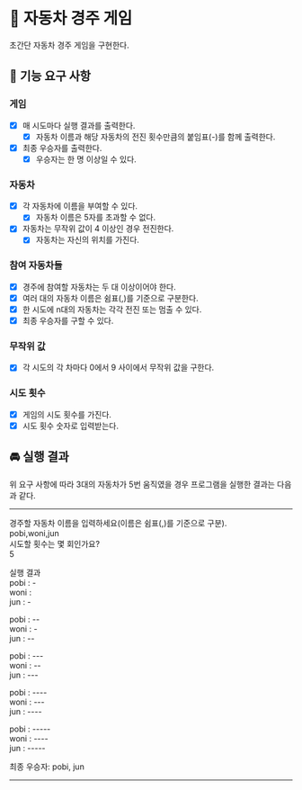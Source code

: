 # 🚗 자동차 경주 게임
초간단 자동차 경주 게임을 구현한다.

## 🛞 기능 요구 사항
### 게임
- [X] 매 시도마다 실행 결과를 출력한다.
  - [X] 자동차 이름과 해당 자동차의 전진 횟수만큼의 붙임표(-)를 함께 출력한다.
- [X] 최종 우승자를 출력한다.
  - [X] 우승자는 한 명 이상일 수 있다.
### 자동차
- [X] 각 자동차에 이름을 부여할 수 있다.
  - [X] 자동차 이름은 5자를 초과할 수 없다.
- [X] 자동차는 무작위 값이 4 이상인 경우 전진한다.
  - [X] 자동차는 자신의 위치를 가진다.
### 참여 자동차들
- [X] 경주에 참여할 자동차는 두 대 이상이어야 한다.
- [X] 여러 대의 자동차 이름은 쉼표(,)를 기준으로 구분한다.
- [X] 한 시도에 n대의 자동차는 각각 전진 또는 멈출 수 있다.
- [X] 최종 우승자를 구할 수 있다.
### 무작위 값
- [X] 각 시도의 각 차마다 0에서 9 사이에서 무작위 값을 구한다.
### 시도 횟수
- [X] 게임의 시도 횟수를 가진다.
- [X] 시도 횟수 숫자로 입력받는다.

## 🚘 실행 결과
  위 요구 사항에 따라 3대의 자동차가 5번 움직였을 경우 프로그램을 실행한 결과는 다음과 같다.

---
경주할 자동차 이름을 입력하세요(이름은 쉼표(,)를 기준으로 구분).</br>
pobi,woni,jun</br>
시도할 횟수는 몇 회인가요?</br>
5</br>

실행 결과</br>
pobi : -</br>
woni :</br>
jun : -</br>

pobi : --</br>
woni : -</br>
jun : --</br>

pobi : ---</br>
woni : --</br>
jun : ---</br>

pobi : ----</br>
woni : ---</br>
jun : ----</br>

pobi : -----</br>
woni : ----</br>
jun : -----</br>

최종 우승자: pobi, jun

---